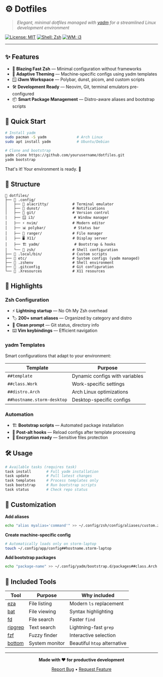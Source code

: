# ⚙️ Dotfiles

> *Elegant, minimal dotfiles managed with [yadm](https://yadm.io/) for a streamlined Linux development environment*

[![License: MIT](https://img.shields.io/badge/License-MIT-blue.svg)](https://opensource.org/licenses/MIT)
[![Shell: Zsh](https://img.shields.io/badge/Shell-Zsh-green.svg)](https://www.zsh.org/)
[![WM: i3](https://img.shields.io/badge/WM-i3-orange.svg)](https://i3wm.org/)

---

## ✨ Features

- 🚀 **Blazing Fast Zsh** — Minimal configuration without frameworks
- 🎨 **Adaptive Theming** — Machine-specific configs using yadm templates
- 🪟 **i3wm Workspace** — Polybar, dunst, picom, and custom scripts
- 🛠️ **Development Ready** — Neovim, Git, terminal emulators pre-configured
- 📦 **Smart Package Management** — Distro-aware aliases and bootstrap scripts

## 🚀 Quick Start

```bash
# Install yadm
sudo pacman -S yadm              # Arch Linux
sudo apt install yadm            # Ubuntu/Debian

# Clone and bootstrap
yadm clone https://github.com/yourusername/dotfiles.git
yadm bootstrap
```

That's it! Your environment is ready. 🎉

## 📂 Structure

```
📁 dotfiles/
├── 📁 .config/
│   ├── 🎨 alacritty/           # Terminal emulator
│   ├── 🔔 dunst/               # Notifications  
│   ├── 📝 git/                 # Version control
│   ├── 🪟 i3/                  # Window manager
│   ├── ⚡ nvim/                # Modern editor
│   ├── 📊 polybar/             # Status bar
│   ├── 🧭 ranger/              # File manager
│   ├── 🖥️ X11/                 # Display server
│   ├── 🏗️ yadm/                # Bootstrap & hooks
│   └── 🐚 zsh/                 # Shell configuration
├── 📁 .local/bin/              # Custom scripts
├── 📁 etc/                     # System configs (yadm managed)
├── 🔧 .zshenv                  # Shell environment
├── 🔑 .gitconfig               # Git configuration
└── 🎨 .Xresources              # X11 resources
```

## 🎯 Highlights

### **Zsh Configuration**
- ⚡ **Lightning startup** — No Oh My Zsh overhead
- 🏷️ **200+ smart aliases** — Organized by category and distro
- 🎨 **Clean prompt** — Git status, directory info
- ⌨️ **Vim keybindings** — Efficient navigation

### **yadm Templates**
Smart configurations that adapt to your environment:

| Template | Purpose |
|----------|---------|
| `##template` | Dynamic configs with variables |
| `##class.Work` | Work-specific settings |
| `##distro.Arch` | Arch Linux optimizations |
| `##hostname.storm-desktop` | Desktop-specific configs |

### **Automation**
- 🏗️ **Bootstrap scripts** — Automated package installation
- 🔄 **Post-alt hooks** — Reload configs after template processing
- 🔐 **Encryption ready** — Sensitive files protection

## 🛠️ Usage

```bash
# Available tasks (requires task)
task install       # Full yadm installation
task update        # Pull latest changes  
task templates     # Process templates only
task bootstrap     # Run bootstrap scripts
task status        # Check repo status
```

## 🎨 Customization

**Add aliases**
```bash
echo "alias myalias='command'" >> ~/.config/zsh/config/aliases/custom.zsh
```

**Create machine-specific config**
```bash
# Automatically loads only on storm-laptop
touch ~/.config/app/config##hostname.storm-laptop
```

**Add bootstrap packages**
```bash
echo "package-name" >> ~/.config/yadm/bootstrap.d/packages##class.Arch
```

## 🧰 Included Tools

| Tool | Purpose | Why included |
|------|---------|-------------|
| [eza](https://github.com/eza-community/eza) | File listing | Modern `ls` replacement |
| [bat](https://github.com/sharkdp/bat) | File viewing | Syntax highlighting |
| [fd](https://github.com/sharkdp/fd) | File search | Faster `find` |
| [ripgrep](https://github.com/BurntSushi/ripgrep) | Text search | Lightning-fast `grep` |
| [fzf](https://github.com/junegunn/fzf) | Fuzzy finder | Interactive selection |
| [bottom](https://github.com/ClementTsang/bottom) | System monitor | Beautiful `htop` alternative |

---

<div align="center">

**Made with ❤️ for productive development**

[Report Bug](https://github.com/yourusername/dotfiles/issues) • [Request Feature](https://github.com/yourusername/dotfiles/issues)

</div>
